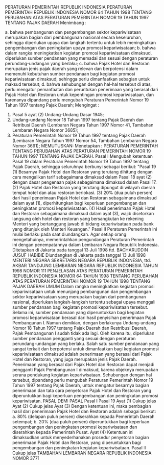  PERATURAN PEMERINTAH REPUBLIK INDONESIA PERATURAN PEMERINTAH REPUBLIK INDONESIA NOMOR 64 TAHUN 1998 TENTANG PERUBAHAN ATAS PERATURAN PEMERINTAH NOMOR 19 TAHUN 1997 TENTANG PAJAK DAERAH
Menimbang :

a. bahwa pembangunan dan pengembangan sektor kepariwisataan merupakan bagian dari pembangunan nasional secara keseluruhan, sehingga diperlukan upaya dan langkah tertentu untuk lebih meningkatkan pengembangan dan peningkatan upaya promosi kepariwisataan;
b. bahwa dalam rangka meningkatkan kegiatan promosi kepariwisataan dimaksud, diperlukan sumber pendanaan yang memadai dan sesuai dengan peraturan perundang-undangan yang berlaku;
c. bahwa Pajak Hotel dan Restoran merupakan jenis pajak daerah yang relevan dan berpotensi dalam memenuhi kebutuhan sumber pendanaan bagi kegiatan promosi kepariwisataan dimaksud, sehingga perlu dimanfaatkan sebagian untuk maksud tersebut;
d. bahwa sehubungan dengan hal-hal tersebut di atas, perlu mengatur pemanfaatan dan peruntukan penerimaan yang berasal dari Pajak Hotel dan Restoran untuk kepentingan promosi kepariwisataan, dan karenanya dipandang perlu mengubah Peraturan Pemerintah Nomor 19 Tahun 1997 tentang Pajak Daerah;
Mengingat :

1. Pasal 5 ayat (2) Undang-Undang Dasar 1945;
2. Undang-undang Nomor 18 Tahun 1997 tentang Pajak Daerah dan Retribusi Daerah (Lembaran Negara Tahun 1997 Nomor 41, Tambahan Lembaran Negara Nomor 3685);
3. Peraturan Pemerintah Nomor 19 Tahun 1997 tentang Pajak Daerah (Lembaran Negara Tahun 1997 Nomor 54, Tambahan Lembaran Negara Nomor 3691);
MEMUTUSKAN:
 Menetapkan : PERATURAN PEMERINTAH TENTANG PERUBAHAN ATAS PERATURAN PEMERINTAH NOMOR 19 TAHUN 1997 TENTANG PAJAK DAERAH.
Pasal I
Mengubah ketentuan Pasal 19 dalam Peraturan Pemerintah Nomor 19 Tahun 1997 tentang Pajak Daerah, sehingga seluruhnya berbunyi sebagai berikut: "Pasal 19 (1) Besarnya Pajak Hotel dan Restoran yang terutang dihitung dengan cara mengalikan tarif sebagaimana dimaksud dalam Pasal 18 ayat (2) dengan dasar pengenaan pajak sebagaimana dimaksud dalam Pasal 17.
(2) Pajak Hotel dan Restoran yang terutang dipungut di wilayah daerah tempat hotel dan atau restoran berlokasi.
(3) 20% (dua puluh persen) dari hasil penerimaan Pajak Hotel dan Restoran sebagaimana dimaksud dalam ayat (1), diperhitungkan bagi keperluan pengembangan dan peningkatan promosi kepariwisataan.
(4) Hasil penerimaan Pajak Hotel dan Restoran sebagaimana dimaksud dalam ayat (3), wajib disetorkan langsung oleh hotel dan restoran yang bersangkutan ke rekening Menteri yang bertanggung jawab di bidang kepariwisataan pada bank yang ditunjuk oleh Menteri Keuangan."
Pasal II
Peraturan Pemerintah ini mulai berlaku pada saat diundangkan.
Agar setiap orang mengetahuinya, memerintahkan pengundangan Peraturan Pemerintah ini dengan penempatannya dalam Lembaran Negara Republik Indonesia. Ditetapkan di Jakarta pada tanggal 13 Juli 1998 ttd. BACHARUDDIN JUSUF HABIBIE Diundangkan di Jakarta pada tanggal 13 Juli 1998 MENTERI NEGARA SEKRETARIS NEGARA REPUBLIK INDONESIA, ttd. AKBAR TANDJUNG LEMBARAN NEGARA REPUBLIK INDONESIA TAHUN 1998 NOMOR 111 PENJELASAN ATAS PERATURAN PEMERINTAH REPUBLIK INDONESIA NOMOR 64 TAHUN 1998 TENTANG PERUBAHAN ATAS PERATURAN PEMERINTAH NOMOR 19 TAHUN 1998 TENTANG PAJAK DAERAH UMUM Dalam rangka meningkatkan kegiatan promosi kepariwisataan untuk menunjang pembangunan dan pengembangan sektor kepariwisataan yang merupakan bagian dari pembangunan nasional, diperlukan langkah-langkah tertentu sebagai upaya menggali sumber pendanaan bagi kegiatan promosi kepariwisataan tersebut. Selama ini, sumber pendanaan yang diperuntukkan bagi kegiatan promosi kepariwisataan berasal dari hasil penyisihan penerimaan Pajak Pembangunan I. Namun demikian, dengan berlakunya Undang-undang Nomor 18 Tahun 1997 tentang Pajak Daerah dan Restribusi Daerah, Pajak Pembangunan I sudah tidak ada lagi. Oleh karena itu, diperlukan sumber pendanaan pengganti yang sesuai dengan peraturan perundang-undangan yang berlaku. Salah satu sumber pendanaan yang sangat terkait dan berpotensi untuk dimanfaatkan bagi kegiatan promosi kepariwisataan dimaksud adalah penerimaan yang berasal dari Pajak Hotel dan Restoran, yang juga merupakan jenis Pajak Daerah. Penerimaan yang berasal dari Pajak Hotel dan Restoran dapat menjadi pengganti Pajak Pembangunan I dimaksud, karena objeknya merupakan serana pendukung kegiatan kepariwisataan. Sehubungan dengan hal tersebut, dipandang perlu mengubah Peraturan Pemerintah Nomor 19 Tahun 1997 tentang Pajak Daerah, untuk mengatur besarnya bagian penerimaan dan tata cara penyetoran Pajak Hotel dan Restoran yang diperuntukkan bagi keperluan pengembangan dan peningkatan promosi kepariwisatan. PASAL DEMI PASAL
Pasal I
Pasal 19
Ayat (1) Cukup jelas Ayat (2) Cukup jelas Ayat (3) Dengan ketentuan ini, maka pembagian hasil dari penerimaan Pajak Hotel dan Restoran adalah sebagai berikut:
a. 80% (delapan puluh persen) diserahkan kepada Pemerintah Daerah setempat;
b. 20% (dua puluh persen) diperuntukkan bagi keperluan pengembangan dan peningkatan promosi kepariwisataan dan diserahkan kepada Pemerintah Pusat. Ayat (4) Ketentuan ini dimaksudkan untuk menyederhanakan prosedur penyetoran bagian penerimaan Pajak Hotel dan Restoran, yang diperuntukkan bagi pengembangan dan peningkatan kegiatan kepariwisataan.
Pasal II
Cukup jelas TAMBAHAN LEMBARAN NEGARA REPUBLIK INDONESIA NOMOR 3771